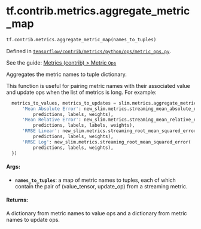<div itemscope itemtype="http://developers.google.com/ReferenceObject">
<meta itemprop="name" content="tf.contrib.metrics.aggregate_metric_map" />
<meta itemprop="path" content="Stable" />
</div>

# tf.contrib.metrics.aggregate_metric_map

``` python
tf.contrib.metrics.aggregate_metric_map(names_to_tuples)
```



Defined in [`tensorflow/contrib/metrics/python/ops/metric_ops.py`](https://www.tensorflow.org/code/tensorflow/contrib/metrics/python/ops/metric_ops.py).

See the guide: [Metrics (contrib) > Metric `Ops`](../../../../../api_guides/python/contrib.metrics.md#Metric_Ops_)

Aggregates the metric names to tuple dictionary.

This function is useful for pairing metric names with their associated value
and update ops when the list of metrics is long. For example:

```python
  metrics_to_values, metrics_to_updates = slim.metrics.aggregate_metric_map({
      'Mean Absolute Error': new_slim.metrics.streaming_mean_absolute_error(
          predictions, labels, weights),
      'Mean Relative Error': new_slim.metrics.streaming_mean_relative_error(
          predictions, labels, labels, weights),
      'RMSE Linear': new_slim.metrics.streaming_root_mean_squared_error(
          predictions, labels, weights),
      'RMSE Log': new_slim.metrics.streaming_root_mean_squared_error(
          predictions, labels, weights),
  })
```

#### Args:

* <b>`names_to_tuples`</b>: a map of metric names to tuples, each of which contain the
    pair of (value_tensor, update_op) from a streaming metric.


#### Returns:

A dictionary from metric names to value ops and a dictionary from metric
names to update ops.